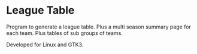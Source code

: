 # League Table
Program to generate a league table.
Plus a multi season summary page for each team.
Plus tables of sub groups of teams.

Developed for Linux and GTK3.
